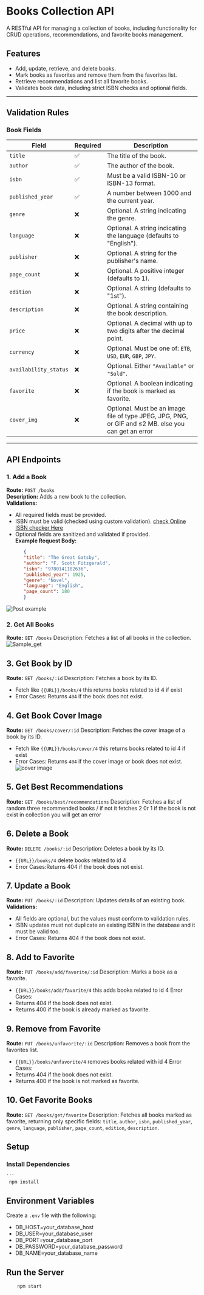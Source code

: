 # Books Collection API

A RESTful API for managing a collection of books, including functionality for CRUD operations, recommendations, and favorite books management.

## Features
- Add, update, retrieve, and delete books.
- Mark books as favorites and remove them from the favorites list.
- Retrieve recommendations and list all favorite books.
- Validates book data, including strict ISBN checks and optional fields.

---

## Validation Rules

### Book Fields
| **Field**           | **Required** | **Description**                                                                 |
|----------------------|--------------|---------------------------------------------------------------------------------|
| `title`             | ✅           | The title of the book.                                                        |
| `author`            | ✅           | The author of the book.                                                       |
| `isbn`              | ✅           | Must be a valid ISBN-10 or ISBN-13 format.                                    |
| `published_year`    | ✅           | A number between 1000 and the current year.                                   |
| `genre`             | ❌           | Optional. A string indicating the genre.                                      |
| `language`          | ❌           | Optional. A string indicating the language (defaults to "English").           |
| `publisher`         | ❌           | Optional. A string for the publisher's name.                                  |
| `page_count`        | ❌           | Optional. A positive integer (defaults to 1).                                 |
| `edition`           | ❌           | Optional. A string (defaults to "1st").                                       |
| `description`       | ❌           | Optional. A string containing the book description.                           |
| `price`             | ❌           | Optional. A decimal with up to two digits after the decimal point.            |
| `currency`          | ❌           | Optional. Must be one of: `ETB`, `USD`, `EUR`, `GBP`, `JPY`.                  |
| `availability_status` | ❌         | Optional. Either `"Available"` or `"Sold"`.                                   |
| `favorite`          | ❌           | Optional. A boolean indicating if the book is marked as favorite.             |
| `cover_img`         | ❌           | Optional. Must be an image file of type JPEG, JPG, PNG, or GIF and ≤2 MB.  else you can get an error   |

---

## API Endpoints

### **1. Add a Book**
**Route:** `POST /books`  
**Description:** Adds a new book to the collection.  
**Validations:**
- All required fields must be provided.
- ISBN must be valid (checked using custom validation). [check Online ISBN checker Here ](https://isbn-checker.netlify.app/)
- Optional fields are sanitized and validated if provided.  
 **Example Request Body:**
   ```json
      {
      "title": "The Great Gatsby",
      "author": "F. Scott Fitzgerald",
      "isbn": "9780141182636",
      "published_year": 1925,
      "genre": "Novel",
      "language": "English",
      "page_count": 180
      } 
![Post example](./screenshot/post.png)
### **2. Get All Books**
**Route:** `GET /books`
Description: Fetches a list of all books in the collection.
![Sample_get](./screenshot/get.png)
## **3. Get Book by ID**
**Route:** `GET /books/:id`
Description: Fetches a book by its ID.
- Fetch like `{{URL}}/books/4` this returns books related to id 4 if exist 
- Error Cases: Returns `404` if the book does not exist.
## **4. Get Book Cover Image**
**Route:** `GET /books/cover/:id`
Description: Fetches the cover image of a book by its ID.
-  Fetch like `{{URL}}/books/cover/4` this returns books related to id 4 if exist 
- Error Cases: Returns `404` if the cover image or book does not exist.
![cover image](./screenshot/cover.png)
## **5. Get Best Recommendations**
**Route:** `GET /books/best/recommendations`
Description: Fetches a list of random three recommended books / if not it fetches 2 0r 1 if the book is not exist in collection you will get an error
## **6. Delete a Book**
**Route:** `DELETE /books/:id`
Description: Deletes a book by its ID.
- `{{URL}}/books/4`  delete books related to id 4
- Error Cases:Returns 404 if the book does not exist.
## **7. Update a Book**
**Route:** `PUT /books/:id`
Description: Updates details of an existing book.
**Validations:**
- All fields are optional, but the values must conform to validation rules.
- ISBN updates must not duplicate an existing ISBN in the database and it must be valid too.
- Error Cases: Returns 404 if the book does not exist.
## **8. Add to Favorite**
**Route:** `PUT /books/add/favorite/:id`
Description: Marks a book as a favorite.
 - `{{URL}}/books/add/favorite/4` this adds books related to id 4
Error Cases:
- Returns 404 if the book does not exist.
- Returns 400 if the book is already marked as favorite.
## **9. Remove from Favorite**
**Route:** `PUT /books/unfavorite/:id`
Description: Removes a book from the favorites list.
- `{{URL}}/books/unfavorite/4` removes books related with id 4
Error Cases:
- Returns 404 if the book does not exist.
- Returns 400 if the book is not marked as favorite.
## **10. Get Favorite Books**
**Route:** `GET /books/get/favorite`
Description: Fetches all books marked as favorite, returning only specific fields:
`title`, 
`author`, 
`isbn`, 
`published_year`,
`genre`, 
`language`, 
`publisher`, 
`page_count`, 
`edition`, 
`description`.

## Setup
### Install Dependencies
    ```
     npm install

## Environment Variables

Create a `.env` file with the following:
- DB_HOST=your_database_host
- DB_USER=your_database_user
- DB_PORT=your_database_port
- DB_PASSWORD=your_database_password
- DB_NAME=your_database_name
## Run the Server
```
    npm start